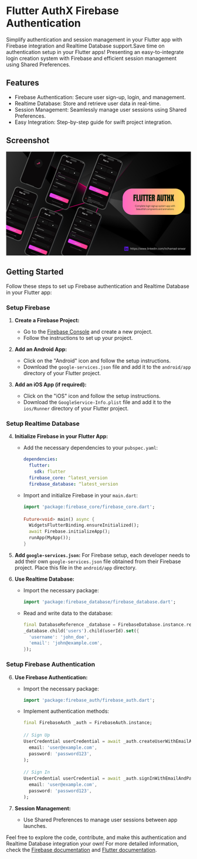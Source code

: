 # Flutter AuthX Firebase Authentication

Simplify authentication and session management in your Flutter app with Firebase integration and Realtime Database support.Save time on authentication setup in your Flutter apps! Presenting an easy-to-integrate login creation system with Firebase and efficient session management using Shared Preferences.

## Features
- Firebase Authentication: Secure user sign-up, login, and management.
- Realtime Database: Store and retrieve user data in real-time.
- Session Management: Seamlessly manage user sessions using Shared Preferences.
- Easy Integration: Step-by-step guide for swift project integration.

## Screenshot 

<img src="demo.png">

## Getting Started

Follow these steps to set up Firebase authentication and Realtime Database in your Flutter app:

### Setup Firebase

1. **Create a Firebase Project:**
   - Go to the [Firebase Console](https://console.firebase.google.com/) and create a new project.
   - Follow the instructions to set up your project.

2. **Add an Android App:**
   - Click on the "Android" icon and follow the setup instructions.
   - Download the `google-services.json` file and add it to the `android/app` directory of your Flutter project.

3. **Add an iOS App (if required):**
   - Click on the "iOS" icon and follow the setup instructions.
   - Download the `GoogleService-Info.plist` file and add it to the `ios/Runner` directory of your Flutter project.

### Setup Realtime Database

4. **Initialize Firebase in your Flutter App:**
   - Add the necessary dependencies to your `pubspec.yaml`:
     ```yaml
     dependencies:
       flutter:
         sdk: flutter
       firebase_core: ^latest_version
       firebase_database: ^latest_version
     ```
   - Import and initialize Firebase in your `main.dart`:
     ```dart
     import 'package:firebase_core/firebase_core.dart';

     Future<void> main() async {
       WidgetsFlutterBinding.ensureInitialized();
       await Firebase.initializeApp();
       runApp(MyApp());
     }
     ```
4. **Add `google-services.json`:** For Firebase setup, each developer needs to add their own `google-services.json` file obtained from their Firebase project. Place this file in the `android/app` directory.

5. **Use Realtime Database:**
   - Import the necessary package:
     ```dart
     import 'package:firebase_database/firebase_database.dart';
     ```
   - Read and write data to the database:
     ```dart
     final DatabaseReference _database = FirebaseDatabase.instance.reference();
     _database.child('users').child(userId).set({
       'username': 'john_doe',
       'email': 'john@example.com',
     });
     ```

### Setup Firebase Authentication

6. **Use Firebase Authentication:**
   - Import the necessary package:
     ```dart
     import 'package:firebase_auth/firebase_auth.dart';
     ```
   - Implement authentication methods:
     ```dart
     final FirebaseAuth _auth = FirebaseAuth.instance;

     // Sign Up
     UserCredential userCredential = await _auth.createUserWithEmailAndPassword(
       email: 'user@example.com',
       password: 'password123',
     );

     // Sign In
     UserCredential userCredential = await _auth.signInWithEmailAndPassword(
       email: 'user@example.com',
       password: 'password123',
     );
     ```

7. **Session Management:**
   - Use Shared Preferences to manage user sessions between app launches.

Feel free to explore the code, contribute, and make this authentication and Realtime Database integration your own!
For more detailed information, check the [Firebase documentation](https://firebase.flutter.dev/) and [Flutter documentation](https://flutter.dev/docs).
